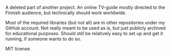 A deleted part of another project. An online TV-guide mostly directed to the Finnish audience, but technically should work worldwide.

Most of the required libraries (but not all) are in other repositories under my GitHub account.
Not really meant to be used as is, but just publicly archived for educational purposes. Should still be relatively easy to set up and get it running, if someone wants to do so.

MIT license.

